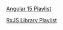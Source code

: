 [Angular 15 Playlist](https://www.youtube.com/playlist?list=PLQVXoXFVVtp1DcC4z0euk71_ICphrOEFV)


[RxJS Library Playlist](https://www.youtube.com/playlist?list=PLQVXoXFVVtp1v1_D_8ocGOsWFGvK1Ha-E)
